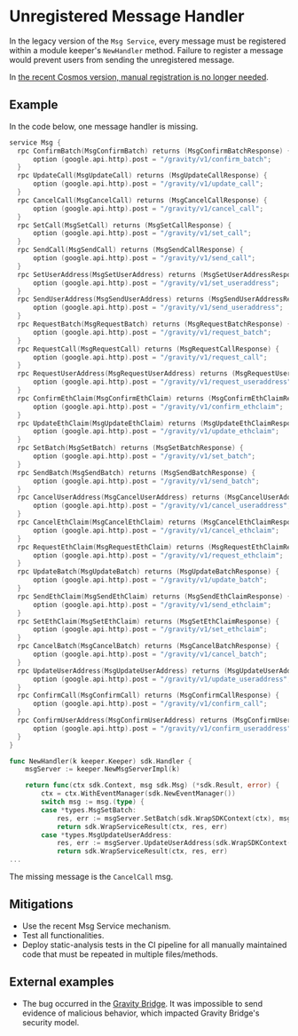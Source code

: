 # Unregistered Message Handler

In the legacy version of the `Msg Service`, every message must be registered within a module keeper's `NewHandler` method. Failure to register a message would prevent users from sending the unregistered message.

In [the recent Cosmos version, manual registration is no longer needed](https://docs.cosmos.network/v0.47/building-modules/msg-services).

## Example

In the code below, one message handler is missing.

```go
service Msg {
  rpc ConfirmBatch(MsgConfirmBatch) returns (MsgConfirmBatchResponse) {
      option (google.api.http).post = "/gravity/v1/confirm_batch";
  }
  rpc UpdateCall(MsgUpdateCall) returns (MsgUpdateCallResponse) {
      option (google.api.http).post = "/gravity/v1/update_call";
  }
  rpc CancelCall(MsgCancelCall) returns (MsgCancelCallResponse) {
      option (google.api.http).post = "/gravity/v1/cancel_call";
  }
  rpc SetCall(MsgSetCall) returns (MsgSetCallResponse) {
      option (google.api.http).post = "/gravity/v1/set_call";
  }
  rpc SendCall(MsgSendCall) returns (MsgSendCallResponse) {
      option (google.api.http).post = "/gravity/v1/send_call";
  }
  rpc SetUserAddress(MsgSetUserAddress) returns (MsgSetUserAddressResponse) {
      option (google.api.http).post = "/gravity/v1/set_useraddress";
  }
  rpc SendUserAddress(MsgSendUserAddress) returns (MsgSendUserAddressResponse) {
      option (google.api.http).post = "/gravity/v1/send_useraddress";
  }
  rpc RequestBatch(MsgRequestBatch) returns (MsgRequestBatchResponse) {
      option (google.api.http).post = "/gravity/v1/request_batch";
  }
  rpc RequestCall(MsgRequestCall) returns (MsgRequestCallResponse) {
      option (google.api.http).post = "/gravity/v1/request_call";
  }
  rpc RequestUserAddress(MsgRequestUserAddress) returns (MsgRequestUserAddressResponse) {
      option (google.api.http).post = "/gravity/v1/request_useraddress";
  }
  rpc ConfirmEthClaim(MsgConfirmEthClaim) returns (MsgConfirmEthClaimResponse) {
      option (google.api.http).post = "/gravity/v1/confirm_ethclaim";
  }
  rpc UpdateEthClaim(MsgUpdateEthClaim) returns (MsgUpdateEthClaimResponse) {
      option (google.api.http).post = "/gravity/v1/update_ethclaim";
  }
  rpc SetBatch(MsgSetBatch) returns (MsgSetBatchResponse) {
      option (google.api.http).post = "/gravity/v1/set_batch";
  }
  rpc SendBatch(MsgSendBatch) returns (MsgSendBatchResponse) {
      option (google.api.http).post = "/gravity/v1/send_batch";
  }
  rpc CancelUserAddress(MsgCancelUserAddress) returns (MsgCancelUserAddressResponse) {
      option (google.api.http).post = "/gravity/v1/cancel_useraddress";
  }
  rpc CancelEthClaim(MsgCancelEthClaim) returns (MsgCancelEthClaimResponse) {
      option (google.api.http).post = "/gravity/v1/cancel_ethclaim";
  }
  rpc RequestEthClaim(MsgRequestEthClaim) returns (MsgRequestEthClaimResponse) {
      option (google.api.http).post = "/gravity/v1/request_ethclaim";
  }
  rpc UpdateBatch(MsgUpdateBatch) returns (MsgUpdateBatchResponse) {
      option (google.api.http).post = "/gravity/v1/update_batch";
  }
  rpc SendEthClaim(MsgSendEthClaim) returns (MsgSendEthClaimResponse) {
      option (google.api.http).post = "/gravity/v1/send_ethclaim";
  }
  rpc SetEthClaim(MsgSetEthClaim) returns (MsgSetEthClaimResponse) {
      option (google.api.http).post = "/gravity/v1/set_ethclaim";
  }
  rpc CancelBatch(MsgCancelBatch) returns (MsgCancelBatchResponse) {
      option (google.api.http).post = "/gravity/v1/cancel_batch";
  }
  rpc UpdateUserAddress(MsgUpdateUserAddress) returns (MsgUpdateUserAddressResponse) {
      option (google.api.http).post = "/gravity/v1/update_useraddress";
  }
  rpc ConfirmCall(MsgConfirmCall) returns (MsgConfirmCallResponse) {
      option (google.api.http).post = "/gravity/v1/confirm_call";
  }
  rpc ConfirmUserAddress(MsgConfirmUserAddress) returns (MsgConfirmUserAddressResponse) {
      option (google.api.http).post = "/gravity/v1/confirm_useraddress";
  }
}
```

```go
func NewHandler(k keeper.Keeper) sdk.Handler {
    msgServer := keeper.NewMsgServerImpl(k)

    return func(ctx sdk.Context, msg sdk.Msg) (*sdk.Result, error) {
        ctx = ctx.WithEventManager(sdk.NewEventManager())
        switch msg := msg.(type) {
        case *types.MsgSetBatch:
            res, err := msgServer.SetBatch(sdk.WrapSDKContext(ctx), msg)
            return sdk.WrapServiceResult(ctx, res, err)
        case *types.MsgUpdateUserAddress:
            res, err := msgServer.UpdateUserAddress(sdk.WrapSDKContext(ctx), msg)
            return sdk.WrapServiceResult(ctx, res, err)
...
```

The missing message is the `CancelCall` msg.

## Mitigations

- Use the recent Msg Service mechanism.
- Test all functionalities.
- Deploy static-analysis tests in the CI pipeline for all manually maintained code that must be repeated in multiple files/methods.

## External examples

- The bug occurred in the [Gravity Bridge](https://github.com/code-423n4/2021-08-gravitybridge-findings/issues/64). It was impossible to send evidence of malicious behavior, which impacted Gravity Bridge's security model.
